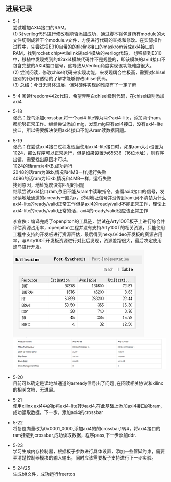 ## 进展记录  
- 5-1  
  尝试增加AXI4接口的RAM。  
  (1) 对verilog代码进行修改看能否添加成功，通过脚本将包含所有module的大文件切割成若干个module.v文件，方便进行代码的查找和修改。在实际操作过程中，先尝试把E310自带的的tilelink接口的maskrom转成axi4接口的RAM，找到rocket chip中tilelink转axi4模块的verilog代码， 想移植到E310中，移植中发现找到的tl2axi4模块代码并不是规整的，即该模块的axi4接口不包含完整的AXI4接口信号，这导致从Verilog角度实现该功能难度很大。  
  (2) 尝试阅读，修改chisel代码来实现功能，来发现耦合性极高，需要对chisel级别的代码有透彻的了解才能够修改chisel代码。  
  (3) 总结：今日无具体进展，但对硬件实现的难度有了一定了解
  
- 5-4
  阅读freedom中i2c代码，希望弄明白chisel级别代码，在chisel级别添加axi4

- 5-18  
  张亮：蜂鸟添加crossbar,将一个axi4-lite转为两个axi4-lite，添加两个ram，都能够正常工作。继续尝试添加  mig，发现mig只有axi4接口，没有axi4-lite接口，所以需要解决使用axi4接口不能从ram读数据问题。 
  
- 5-19  
  张亮：在尝试axi4接口过程发现当使用axi4-lite接口时，如果ram大小设置为1024，那么程序可以正常运行，但是如果设置为65536（16位地址），则程序出错，需要找出原因才可以。  
  1024的话ram为4KB,成功运行  
  2048的话ram为8kb,情况和4MB一样,运行失败  
  4096的话ram为16kb,情况和4MB一样，运行失败  
  找到原因，地址宽度没有匹配的问题  
  继续尝试axi4接口ram,依旧不能从ram中读取指令，查看axi4接口的信号，发现读地址通道的arready一直为x，说明地址信号并没传到ram,尚不清楚为什么axi4-lite的ready/valid正常工作但是axi4的ready/valid不能正常工作，理论上axi4-lite的ready/valid正常的话，axi4的ready/valid也应该正常工作  
  
  李宣佚：编译完成了openpiton的工具链，尝试在Arty100T板子上进行综合并评估资源占用率，openpiton工程并没有支持Arty100T的相关资源，只能使用工程中支持的开发板进行资源评估，最后得到nexysVideo开发板的资源占用率，与Arty100T开发板资源进行对比后发现，资源差距很大，最后决定使用蜂鸟进行开发。
  ![openpiton在nexysVideo上资源占用情况](figures/资源占用评估.png)
  ![openpiton在nexysVideo上资源占用情况](figures/Arty开发板资源.png)
  
- 5-20  
  目前可以确定是读地址通道的arready信号出了问题 ,在阅读相关协议和xilinx的相关文档，无进展。
- 5-21  
  使用xilinx axi4中的ip将axi4-lite转为axi4,在此基础上添加axi4接口的bram,成功读取数据。下一步，添加axi4的crossbar  
- 5-22  
  将复位向量改为0x0001_0000,添加axi4的的crossbar,1转4，将axi4接口的ram挂载到crossbar,成功读取数据，程序pass,下一步添加ddr.  
- 5-23  
  学习生成内存控制器，根据板子参数进行具体设置，添加一些管脚约束，需要弄清楚控制器模块的输入输出，同时应该需要板子支持进行下一步实验。
- 5-24/25  
  生成bit文件，成功运行freertos  
